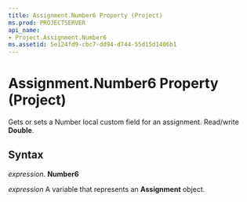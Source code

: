 ```yaml
---
title: Assignment.Number6 Property (Project)
ms.prod: PROJECTSERVER
api_name:
- Project.Assignment.Number6
ms.assetid: 5e124fd9-cbc7-dd94-d744-55d15d1406b1
---
```



# Assignment.Number6 Property (Project)

Gets or sets a Number local custom field for an assignment. Read/write  **Double**.


## Syntax

 _expression_. **Number6**

 _expression_ A variable that represents an **Assignment** object.


